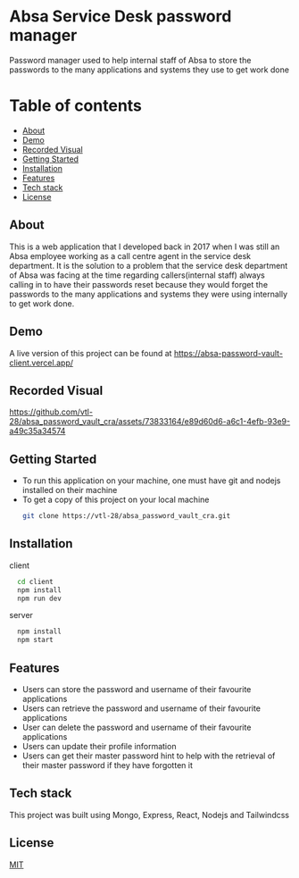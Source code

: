 # Absa Service Desk password manager
Password manager used to help internal staff of Absa to store the passwords to the many applications and systems they use to get work done

# Table of contents
- [About](#about)
- [Demo](#demo)
- [Recorded Visual](#recorded_visual)
- [Getting Started](#getting_started)
- [Installation](#installation)
- [Features](#features)
- [Tech stack](#tech_stack)
- [License](#license)

## About
This is a web application that I developed back in 2017 when I was still an Absa employee working as a call centre agent in the service desk department. It is the solution to a problem that the service desk department of Absa was facing at the time regarding callers(internal staff) always calling in to have their passwords reset because they would forget the passwords to the many applications and systems they were using internally to get work done. 

## Demo
A live version of this project can be found at <a alt="live link" src="https://absa-password-vault-client.vercel.app/">https://absa-password-vault-client.vercel.app/</a>
## Recorded Visual
https://github.com/vtl-28/absa_password_vault_cra/assets/73833164/e89d60d6-a6c1-4efb-93e9-a49c35a34574

## Getting Started
- To run this application on your machine, one must have git and nodejs installed on their machine
- To get a copy of this project on your local machine
  ```bash
  git clone https://vtl-28/absa_password_vault_cra.git
  ```

## Installation

client
```bash
  cd client
  npm install
  npm run dev
  ```
server
```bash
  npm install
  npm start
  ```

## Features
- Users can store the password and username of their favourite applications
- Users can retrieve the password and username of their favourite applications
- User can delete the password and username of their favourite applications
- Users can update their profile information
- Users can get their master password hint to help with the retrieval of their master password if they have         forgotten it

## Tech stack
This project was built using Mongo, Express, React, Nodejs and Tailwindcss

## License
[MIT](https://choosealicense.com/licenses/mit/)
